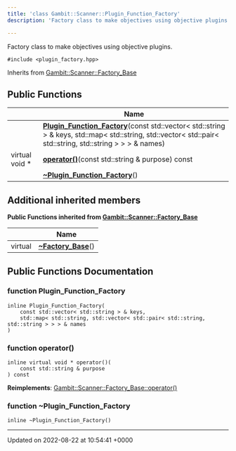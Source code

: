 ```yaml
---
title: 'class Gambit::Scanner::Plugin_Function_Factory'
description: 'Factory class to make objectives using objective plugins. '

---
```









Factory class to make objectives using objective plugins. 


`#include <plugin_factory.hpp>`

Inherits from [Gambit::Scanner::Factory_Base](/documentation/code/gambit_2-2/classes/classgambit_1_1scanner_1_1factory__base/)

## Public Functions

|                | Name           |
| -------------- | -------------- |
| | **[Plugin_Function_Factory](/documentation/code/gambit_2-2/classes/classgambit_1_1scanner_1_1plugin__function__factory/#function-plugin-function-factory)**(const std::vector< std::string > & keys, std::map< std::string, std::vector< std::pair< std::string, std::string > > > & names) |
| virtual void * | **[operator()](/documentation/code/gambit_2-2/classes/classgambit_1_1scanner_1_1plugin__function__factory/#function-operator())**(const std::string & purpose) const |
| | **[~Plugin_Function_Factory](/documentation/code/gambit_2-2/classes/classgambit_1_1scanner_1_1plugin__function__factory/#function-~plugin-function-factory)**() |

## Additional inherited members

**Public Functions inherited from [Gambit::Scanner::Factory_Base](/documentation/code/gambit_2-2/classes/classgambit_1_1scanner_1_1factory__base/)**

|                | Name           |
| -------------- | -------------- |
| virtual | **[~Factory_Base](/documentation/code/gambit_2-2/classes/classgambit_1_1scanner_1_1factory__base/#function-~factory-base)**() |


## Public Functions Documentation

### function Plugin_Function_Factory

```
inline Plugin_Function_Factory(
    const std::vector< std::string > & keys,
    std::map< std::string, std::vector< std::pair< std::string, std::string > > > & names
)
```


### function operator()

```
inline virtual void * operator()(
    const std::string & purpose
) const
```


**Reimplements**: [Gambit::Scanner::Factory_Base::operator()](/documentation/code/gambit_2-2/classes/classgambit_1_1scanner_1_1factory__base/#function-operator())


### function ~Plugin_Function_Factory

```
inline ~Plugin_Function_Factory()
```


-------------------------------

Updated on 2022-08-22 at 10:54:41 +0000